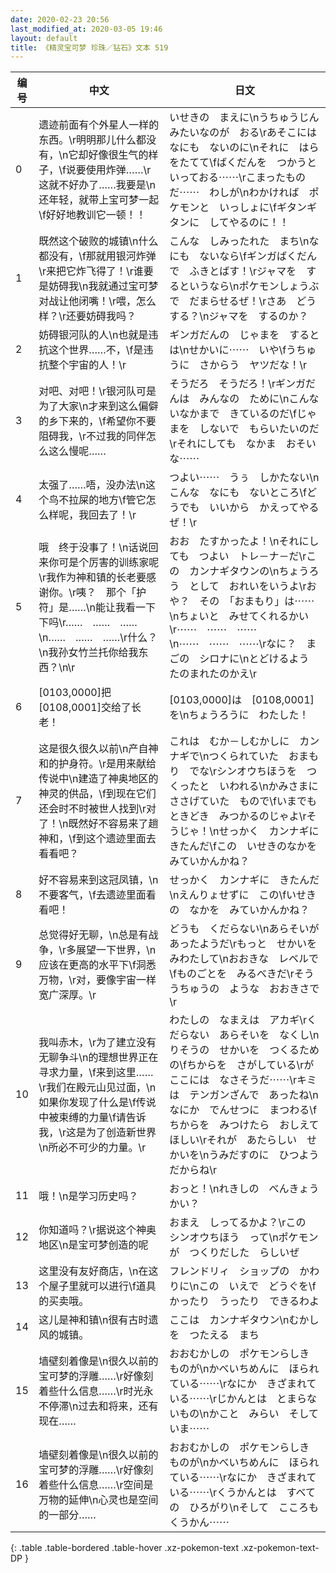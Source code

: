 ```yaml
---
date: 2020-02-23 20:56
last_modified_at: 2020-03-05 19:46
layout: default
title: 《精灵宝可梦 珍珠／钻石》文本 519
---
```

| 编号 | 中文 | 日文 |
| ---- | ---- | ---- |
| 0 | 遗迹前面有个外星人一样的东西。\r明明那儿什么都没有，\n它却好像很生气的样子，\f说要使用炸弹……\r这就不好办了……我要是\n还年轻，就带上宝可梦一起\f好好地教训它一顿！！ | いせきの　まえに\nうちゅうじん　みたいなのが　おる\rあそこには　なにも　ないのに\nそれに　はらをたてて\fばくだんを　つかうと　いっておる⋯⋯\rこまったものだ⋯⋯　わしが\nわかければ　ポケモンと　いっしょに\fギタンギタンに　してやるのに！！ |
| 1 | 既然这个破败的城镇\n什么都没有，\f那就用银河炸弹\r来把它炸飞得了！\r谁要是妨碍我\n我就通过宝可梦对战让他闭嘴！\r喂，怎么样？\r还要妨碍我吗？ | こんな　しみったれた　まち\nなにも　ないなら\fギンガばくだんで　ふきとばす！\rジャマを　するというなら\nポケモンしょうぶで　だまらせるぜ！\rさあ　どうする？\nジャマを　するのか？ |
| 2 | 妨碍银河队的人\n也就是违抗这个世界……不，\f是违抗整个宇宙的人！\r | ギンガだんの　じゃまを　するとは\nせかいに⋯⋯　いや\fうちゅうに　さからう　ヤツだな！\r |
| 3 | 对吧、对吧！\r银河队可是为了大家\n才来到这么偏僻的乡下来的，\f希望你不要阻碍我，\r不过我的同伴怎么这么慢呢…… | そうだろ　そうだろ！\rギンガだんは　みんなの　ために\nこんな　いなかまで　きているのだ\fじゃまを　しないで　もらいたいのだ\rそれにしても　なかま　おそいな⋯⋯ |
| 4 | 太强了……唔，没办法\n这个鸟不拉屎的地方\f管它怎么样呢，我回去了！\r | つよい⋯⋯　うぅ　しかたない\nこんな　なにも　ないところ\fどうでも　いいから　かえってやるぜ！\r |
| 5 | 哦　终于没事了！\n话说回来你可是个厉害的训练家呢\r我作为神和镇的长老要感谢你。\r咦？　那个「护符」是……\n能让我看一下下吗\r……　……　……　\n……　……　……\r什么？\n我孙女竹兰托你给我东西？\n\r | おお　たすかったよ！\nそれにしても　つよい　トレ－ナ－だ\rこの　カンナギタウンの\nちょうろう　として　おれいをいうよ\rおや？　その　「おまもり」は⋯⋯\nちょいと　みせてくれるかい\r⋯⋯　⋯⋯　⋯⋯　\n⋯⋯　⋯⋯　⋯⋯\rなに？　まごの　シロナに\nとどけるよう　たのまれたのかえ\r |
| 6 | [0103,0000]把[0108,0001]交给了长老！ | [0103,0000]は　[0108,0001]を\nちょうろうに　わたした！ |
| 7 | 这是很久很久以前\n产自神和的护身符。\r是用来献给传说中\n建造了神奥地区的神灵的供品，\f到现在它们还会时不时被世人找到\r对了！\n既然好不容易来了趟神和，\f到这个遗迹里面去看看吧？ | これは　むか－しむかしに　カンナギで\nつくられていた　おまもり　でな\rシンオウちほうを　つくったと　いわれる\nかみさまに　ささげていた　もので\fいまでも　ときどき　みつかるのじゃよ\rそうじゃ！\nせっかく　カンナギに　きたんだ\fこの　いせきのなかを　みていかんかね？ |
| 8 | 好不容易来到这冠凤镇，\n不要客气，\f去遗迹里面看看吧！ | せっかく　カンナギに　きたんだ\nえんりょせずに　この\fいせきの　なかを　みていかんかね？ |
| 9 | 总觉得好无聊，\n总是有战争，\r多展望一下世界，\n应该在更高的水平下\f洞悉万物，\r对，要像宇宙一样宽广深厚。\r | どうも　くだらない\nあらそいが　あったようだ\rもっと　せかいを　みわたして\nおおきな　レベルで\fものごとを　みるべきだ\rそう　うちゅうの　ような　おおきさで\r |
| 10 | 我叫赤木，\r为了建立没有无聊争斗\n的理想世界正在寻求力量，\f来到这里……\r我们在殿元山见过面，\n如果你发现了什么是\f传说中被束缚的力量\f请告诉我，\r这是为了创造新世界\n所必不可少的力量。\r | わたしの　なまえは　アカギ\rくだらない　あらそいを　なくし\nりそうの　せかいを　つくるための\fちからを　さがしている\rが　ここには　なさそうだ⋯⋯\rキミは　テンガンざんで　あったね\nなにか　でんせつに　まつわる\fちからを　みつけたら　おしえてほしい\rそれが　あたらしい　せかいを\nうみだすのに　ひつよう　だからね\r |
| 11 | 哦！\n是学习历史吗？ | おっと！\nれきしの　べんきょう　かい？ |
| 12 | 你知道吗？\r据说这个神奥地区\n是宝可梦创造的呢 | おまえ　しってるかよ？\rこの　シンオウちほう　って\nポケモンが　つくりだした　らしいぜ |
| 13 | 这里没有友好商店，\n在这个屋子里就可以进行\f道具的买卖哦。 | フレンドリィ　ショップの　かわりに\nこの　いえで　どうぐを\fかったり　うったり　できるわよ |
| 14 | 这儿是神和镇\n很有古时遗风的城镇。 | ここは　カンナギタウン\nむかしを　つたえる　まち |
| 15 | 墙壁刻着像是\n很久以前的宝可梦的浮雕……\r好像刻着些什么信息……\r时光永不停滞\n过去和将来，还有现在…… | おおむかしの　ポケモンらしき　ものが\nかべいちめんに　ほられている⋯⋯\rなにか　きざまれている⋯⋯\rじかんとは　とまらないもの\nかこと　みらい　そして　いま⋯⋯ |
| 16 | 墙壁刻着像是\n很久以前的宝可梦的浮雕……\r好像刻着些什么信息……\r空间是万物的延伸\n心灵也是空间的一部分…… | おおむかしの　ポケモンらしき　ものが\nかべいちめんに　ほられている⋯⋯\rなにか　きざまれている⋯⋯\rくうかんとは　すべての　ひろがり\nそして　こころも　くうかん⋯⋯ |
{: .table .table-bordered .table-hover .xz-pokemon-text .xz-pokemon-text-DP }